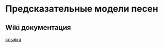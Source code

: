 # Предсказательные модели песен

## Wiki документация

[ссылка](https://github.com/xanderkov/Music-Predictor/wiki)
